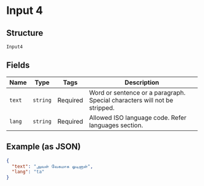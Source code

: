 
# Input 4

## Structure

`Input4`

## Fields

| Name | Type | Tags | Description |
|  --- | --- | --- | --- |
| `text` | `string` | Required | Word or sentence or a paragraph. Special characters will not be stripped. |
| `lang` | `string` | Required | Allowed ISO language code. Refer languages section. |

## Example (as JSON)

```json
{
  "text": "அவள் வேகமாக ஓடினாள்",
  "lang": "ta"
}
```

